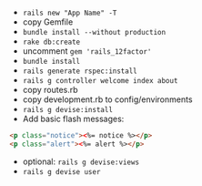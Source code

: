*  ```rails new "App Name" -T```
*  copy Gemfile
*  ```bundle install --without production```
*  ```rake db:create```
*  uncomment ```gem 'rails_12factor'```
*  ```bundle install```
*  ```rails generate rspec:install```
*  ```rails g controller welcome index about```
*  copy routes.rb
*  copy development.rb to config/environments
*  ```rails g devise:install```
*  Add basic flash messages:
```html
<p class="notice"><%= notice %></p>
<p class="alert"><%= alert %></p>
```
*  optional: ```rails g devise:views```
*  ```rails g devise user```
